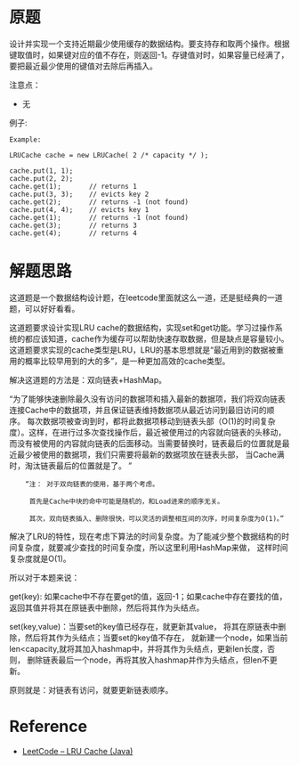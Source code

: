 # 原题
设计并实现一个支持近期最少使用缓存的数据结构。要支持存和取两个操作。根据键取值时，如果键对应的值不存在，则返回-1。存键值对时，如果容量已经满了，要把最近最少使用的键值对去除后再插入。

注意点：

  - 无
  
例子:

```
Example:

LRUCache cache = new LRUCache( 2 /* capacity */ );

cache.put(1, 1);
cache.put(2, 2);
cache.get(1);       // returns 1
cache.put(3, 3);    // evicts key 2
cache.get(2);       // returns -1 (not found)
cache.put(4, 4);    // evicts key 1
cache.get(1);       // returns -1 (not found)
cache.get(3);       // returns 3
cache.get(4);       // returns 4
```

# 解题思路
这道题是一个数据结构设计题，在leetcode里面就这么一道，还是挺经典的一道题，可以好好看看。

这道题要求设计实现LRU cache的数据结构，实现set和get功能。学习过操作系统的都应该知道，cache作为缓存可以帮助快速存取数据，但是缺点是容量较小。
这道题要求实现的cache类型是LRU，LRU的基本思想就是“最近用到的数据被重用的概率比较早用到的大的多”，是一种更加高效的cache类型。

解决这道题的方法是：双向链表+HashMap。

“为了能够快速删除最久没有访问的数据项和插入最新的数据项，我们将双向链表连接Cache中的数据项，并且保证链表维持数据项从最近访问到最旧访问的顺序。 
每次数据项被查询到时，都将此数据项移动到链表头部（O(1)的时间复杂度）。这样，在进行过多次查找操作后，最近被使用过的内容就向链表的头移动，
而没有被使用的内容就向链表的后面移动。当需要替换时，链表最后的位置就是最近最少被使用的数据项，我们只需要将最新的数据项放在链表头部，
当Cache满时，淘汰链表最后的位置就是了。 ”

        “注： 对于双向链表的使用，基于两个考虑。

         首先是Cache中块的命中可能是随机的，和Load进来的顺序无关。

         其次，双向链表插入、删除很快，可以灵活的调整相互间的次序，时间复杂度为O(1)。”

解决了LRU的特性，现在考虑下算法的时间复杂度。为了能减少整个数据结构的时间复杂度，就要减少查找的时间复杂度，所以这里利用HashMap来做，
这样时间复杂度就是O(1)。

所以对于本题来说：

get(key): 如果cache中不存在要get的值，返回-1；如果cache中存在要找的值，返回其值并将其在原链表中删除，然后将其作为头结点。

set(key,value)：当要set的key值已经存在，就更新其value， 将其在原链表中删除，然后将其作为头结点；当要set的key值不存在，
就新建一个node，如果当前len<capacity,就将其加入hashmap中，并将其作为头结点，更新len长度，否则，
删除链表最后一个node，再将其放入hashmap并作为头结点，但len不更新。

原则就是：对链表有访问，就要更新链表顺序。 

# Reference
  - [LeetCode – LRU Cache (Java)](https://www.programcreek.com/2013/03/leetcode-lru-cache-java/)
